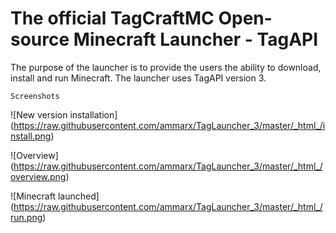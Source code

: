 # The official TagCraftMC Open-source Minecraft Launcher - TagAPI
The purpose of the launcher is to provide the users the ability to download, install and run Minecraft. The launcher uses TagAPI version 3.

```Screenshots```

![New version installation]
(https://raw.githubusercontent.com/ammarx/TagLauncher_3/master/_html_/install.png)

![Overview]
(https://raw.githubusercontent.com/ammarx/TagLauncher_3/master/_html_/overview.png)

![Minecraft launched]
(https://raw.githubusercontent.com/ammarx/TagLauncher_3/master/_html_/run.png)
